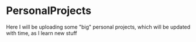 # PersonalProjects
Here I will be uploading some "big" personal projects, which will be updated with time, as I learn new stuff
